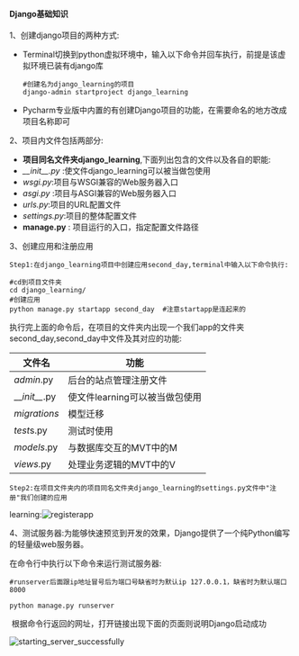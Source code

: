 #### Django基础知识

1、创建django项目的两种方式:

* Terminal切换到python虚拟环境中，输入以下命令并回车执行，前提是该虚拟环境已装有django库

  ```Terminal
  #创建名为django_learning的项目
  django-admin startproject django_learning
  ```

* Pycharm专业版中内置的有创建Django项目的功能，在需要命名的地方改成项目名称即可

2、项目内文件包括两部分:

*  **项目同名文件夹django_learning**,下面列出包含的文件以及各自的职能:
  * *\_\_init\_\_.py* :使文件django_learning可以被当做包使用
  * *wsgi.py*:项目与WSGI兼容的Web服务器入口
  * *asgi.py* :项目与ASGI兼容的Web服务器入口
  * *urls.py*:项目的URL配置文件
  * *settings.py*:项目的整体配置文件 
* **manage.py** : 项目运行的入口，指定配置文件路径

3、创建应用和注册应用

 	Step1:在django_learning项目中创建应用second_day,terminal中输入以下命令执行:

 ```Terminal
#cd到项目文件夹
cd django_learning/
#创建应用
python manage.py startapp second_day  #注意startapp是连起来的
 ```

​	执行完上面的命令后，在项目的文件夹内出现一个我们app的文件夹second_day,second_day中文件及其对应的功能:

| 文件名            | 功能                           |
| ----------------- | ------------------------------ |
| *admin*.py        | 后台的站点管理注册文件         |
| \_\__init\_\__.py | 使文件learning可以被当做包使用 |
| *migrations*      | 模型迁移                       |
| *test*s.py        | 测试时使用                     |
| *models*.py       | 与数据库交互的MVT中的M         |
| *views*.py        | 处理业务逻辑的MVT中的V         |

 	Step2:在项目文件夹内的项目同名文件夹django_learning的settings.py文件中"注册"我们创建的应用

learning:![registerapp](https://gitee.com/drunkcoderliuhao/my_picbed/raw/master/img/registerapp.png)



4、测试服务器:为能够快速预览到开发的效果，Django提供了一个纯Python编写的轻量级web服务器。

在命令行中执行以下命令来运行测试服务器:

```Terminal
#runserver后面跟ip地址冒号后为端口号缺省时为默认ip 127.0.0.1，缺省时为默认端口8000

python manage.py runserver
```

​	根据命令行返回的网址，打开链接出现下面的页面则说明Django启动成功

![starting_server_successfully](https://gitee.com/drunkcoderliuhao/my_picbed/raw/master/img/starting_server_successfully.png)





















​       